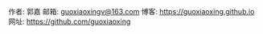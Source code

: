 作者: 郭嘉
邮箱: guoxiaoxingv@163.com
博客: https://guoxiaoxing.github.io
网址: https://github.com/guoxiaoxing